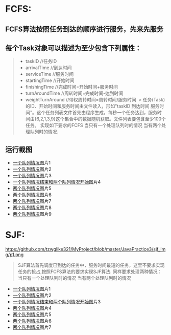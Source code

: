 # FCFS:
## FCFS算法按照任务到达的顺序进行服务，先来先服务 
## 每个Task对象可以描述为至少包含下列属性： 
> * taskID //任务ID 
> * arrivalTime //到达时间 
> * serviceTime //服务时间 
> * startingTime //开始时间 
> * finishingTime //完成时间=开始时间+服务时间 
> * turnAroundTime //周转时间=完成时间-达到时间 
> * weightTurnAround //带权周转时间=周转时间/服务时间 
>  > 任务(Task)的ID、开始时间和服务时间由文件读入，形如"taskID 到达时间 服务时间"。这个任务列表文件首先由程序生成，每秒一个任务达到，服务时间由{6,2,1,3,9}这个集合中的数据随机获取。文件列表要包含至少100个任务。 实现如下要求的FCFS 当只有一个处理队列时的情况 当有两个处理队列时的情况.
## 运行截图
* [一个队列情况](https://github.com/tzwglike321/MyProject/blob/master/JavaPractice3/fcfs_img/p1.png)图片1
* [一个队列情况](https://github.com/tzwglike321/MyProject/blob/master/JavaPractice3/fcfs_img/p2.png)图片2
* [一个队列情况](https://github.com/tzwglike321/MyProject/blob/master/JavaPractice3/fcfs_img/p3.png)图片3
* [一个队列情况结束和两个队列情况开始](https://github.com/tzwglike321/MyProject/blob/master/JavaPractice3/fcfs_img/p4.png)图片4
* [两个队列情况](https://github.com/tzwglike321/MyProject/blob/master/JavaPractice3/fcfs_img/p5.png)图片5
* [两个队列情况](https://github.com/tzwglike321/MyProject/blob/master/JavaPractice3/fcfs_img/p6.png)图片6
* [两个队列情况](https://github.com/tzwglike321/MyProject/blob/master/JavaPractice3/fcfs_img/p7.png)图片7
* [两个队列情况](https://github.com/tzwglike321/MyProject/blob/master/JavaPractice3/fcfs_img/p8.png)图片8
* [两个队列情况](https://github.com/tzwglike321/MyProject/blob/master/JavaPractice3/fcfs_img/p9.png)图片9
# SJF:
https://github.com/tzwglike321/MyProject/blob/master/JavaPractice3/sjf_img/p1.png
> SJF算法首先调度已到达的任务中，服务时间最短的任务，这里不要求实现任务的抢占,按照FCFS算法的要求实现SJF算法. 同样要求处理两种情况： 当只有一个处理队列时的情况 当有两个处理队列时的情况
* [一个队列情况](https://github.com/tzwglike321/MyProject/blob/master/JavaPractice3/sjf_img/p1.png)图片1
* [一个队列情况](https://github.com/tzwglike321/MyProject/blob/master/JavaPractice3/sjf_img/p2.png)图片2
* [一个队列情况结束和两个队列情况开始](https://github.com/tzwglike321/MyProject/blob/master/JavaPractice3/sjf_img/p3.png)图片3
* [两个队列情况](https://github.com/tzwglike321/MyProject/blob/master/JavaPractice3/sjf_img/p4.png)图片4
* [两个队列情况](https://github.com/tzwglike321/MyProject/blob/master/JavaPractice3/sjf_img/p5.png)图片5
* [两个队列情况](https://github.com/tzwglike321/MyProject/blob/master/JavaPractice3/sjf_img/p6.png)图片6
* [两个队列情况](https://github.com/tzwglike321/MyProject/blob/master/JavaPractice3/sjf_img/p7.png)图片7
